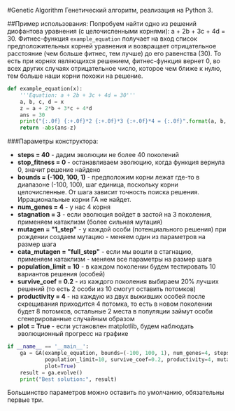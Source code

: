 #Genetic Algorithm
Генетический алгоритм, реализация на Python 3.

##Пример использования:
Попробуем найти одно из решений диофантова уравнения (с целочисленными корнями): a + 2b + 3c + 4d = 30.
Фитнес-функция `example_equation` получает на вход список предположительных корней уравнения и возвращает 
    отрицательное расстояние (чем больше фитнес, тем лучше) до его равенства (30).
То есть при корнях являющихся решением, фитнес-функция вернет 0, во всех других случаях отрицательное число,
    которое чем ближе к нулю, тем больше наши корни похожи на решение.
    
```python
def example_equation(x):
    '''Equation: a + 2b + 3c + 4d = 30'''
    a, b, c, d = x
    z = a + 2*b + 3*c + 4*d
    ans = 30
    print("{:.0f} {:+.0f}*2 {:+.0f}*3 {:+.0f}*4 = {:.0f}".format(a, b, c, d, z), "- Solved!" if z == ans else "")
    return -abs(ans-z)
```

###Параметры конструктора:
* **steps = 40** - дадим эволюции не более 40 поколений
* **stop_fitness = 0** - останавливаем эволюцию, когда функция вернула 0, значит решение найдено
* **bounds = (-100, 100, 1)** - предположим корни лежат где-то в диапазоне (-100, 100), шаг единица, поскольку корни целочисленные. 
    От шага зависит точность поиска решения. Иррациональные корни ГА не найдет.
* **num_genes = 4** - у нас 4 корня
* **stagnation = 3** - если эволюция войдет в застой на 3 поколения, применяем катаклизм (более сильная мутация)
* **mutagen = "1_step"** - у каждой особи (потенциального решения) при рождении создаем мутацию - 
    меняем один из параметров на размер шага
* **cata_mutagen = "full_step"** - если мы вошли в стагнацию, применяем катаклизм - 
    меняем все параметры на размер шага
* **population_limit = 10** - в каждом поколении будем тестировать 10 вариантов решения (особей)
* **survive_coef = 0.2** - из каждого поколения выбираем 20% лучших решений (то есть 2 особи из 10 смогут оставить потомков)
* **productivity = 4** - на каждую из двух выживших особей после скрещивания приходится 4 потомка, то есть в новом поколении 
    будет 8 потомков, остальные 2 места в популяции займут особи сгенерированные случайным образом
* **plot = True** - если установлен matplotlib, будем наблюдать эволюционный прогресс на графике

```python
if __name__ == '__main__':
    ga = GA(example_equation, bounds=(-100, 100, 1), num_genes=4, steps=40, stop_fitness=0, stagnation=3, 
            population_limit=10, survive_coef=0.2, productivity=4, mutagen="1_step", cata_mutagen="full_step",
            plot=True)
    result = ga.evolve()
    print("Best solution:", result)
```
Большинство параметров можно оставить по умолчанию, обязательны первые три.
